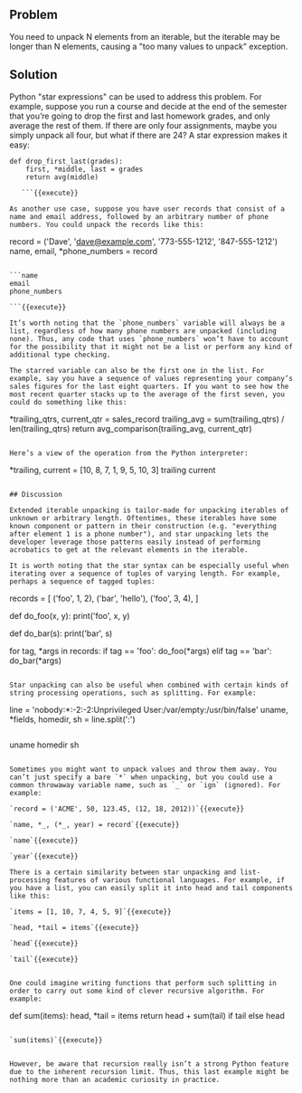 ## Problem

You need to unpack N elements from an iterable, but the iterable may be longer than N elements, causing a "too many values to unpack" exception.

## Solution

Python "star expressions" can be used to address this problem. For example, suppose you run a course and decide at the end of the semester that you’re going to drop the first and last homework grades, and only average the rest of them. If there are only four assignments, maybe you simply unpack all four, but what if there are 24? A star expression makes it easy:

```
def drop_first_last(grades):
    first, *middle, last = grades
    return avg(middle)

   ```{{execute}}

As another use case, suppose you have user records that consist of a name and email address, followed by an arbitrary number of phone numbers. You could unpack the records like this:

```
record = ('Dave', 'dave@example.com', '773-555-1212', '847-555-1212')
name, email, *phone_numbers = record

```{{execute}}

```name
email
phone_numbers

```{{execute}}

It’s worth noting that the `phone_numbers` variable will always be a list, regardless of how many phone numbers are unpacked (including none). Thus, any code that uses `phone_numbers` won’t have to account for the possibility that it might not be a list or perform any kind of additional type checking.

The starred variable can also be the first one in the list. For example, say you have a sequence of values representing your company’s sales figures for the last eight quarters. If you want to see how the most recent quarter stacks up to the average of the first seven, you could do something like this:

```
*trailing_qtrs, current_qtr = sales_record
trailing_avg = sum(trailing_qtrs) / len(trailing_qtrs)
return avg_comparison(trailing_avg, current_qtr)

```{{execute}}

Here’s a view of the operation from the Python interpreter:

```
*trailing, current = [10, 8, 7, 1, 9, 5, 10, 3]
trailing
current

```{{execute}}

## Discussion

Extended iterable unpacking is tailor-made for unpacking iterables of unknown or arbitrary length. Oftentimes, these iterables have some known component or pattern in their construction (e.g. "everything after element 1 is a phone number"), and star unpacking lets the developer leverage those patterns easily instead of performing acrobatics to get at the relevant elements in the iterable.

It is worth noting that the star syntax can be especially useful when iterating over a sequence of tuples of varying length. For example, perhaps a sequence of tagged tuples:

```
records = [
     ('foo', 1, 2),
     ('bar', 'hello'),
     ('foo', 3, 4),
]

def do_foo(x, y):
    print('foo', x, y)

def do_bar(s):
    print('bar', s)

for tag, *args in records:
    if tag == 'foo':
        do_foo(*args)
    elif tag == 'bar':
        do_bar(*args)

```{{execute}}

Star unpacking can also be useful when combined with certain kinds of string processing operations, such as splitting. For example:

```
line = 'nobody:*:-2:-2:Unprivileged User:/var/empty:/usr/bin/false'
uname, *fields, homedir, sh = line.split(':')

```{{execute}}

```
uname
homedir
sh

```{{execute}}

Sometimes you might want to unpack values and throw them away. You can’t just specify a bare `*` when unpacking, but you could use a common throwaway variable name, such as `_` or `ign` (ignored). For example:

`record = ('ACME', 50, 123.45, (12, 18, 2012))`{{execute}}

`name, *_, (*_, year) = record`{{execute}}

`name`{{execute}}

`year`{{execute}}

There is a certain similarity between star unpacking and list-processing features of various functional languages. For example, if you have a list, you can easily split it into head and tail components like this:

`items = [1, 10, 7, 4, 5, 9]`{{execute}}

`head, *tail = items`{{execute}}

`head`{{execute}}

`tail`{{execute}}


One could imagine writing functions that perform such splitting in order to carry out some kind of clever recursive algorithm. For example:

```
def sum(items):
     head, *tail = items
     return head + sum(tail) if tail else head

```{{execute}}

`sum(items)`{{execute}}


However, be aware that recursion really isn’t a strong Python feature due to the inherent recursion limit. Thus, this last example might be nothing more than an academic curiosity in practice.